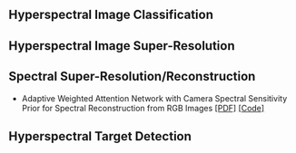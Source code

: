 ## Hyperspectral Image Classification
## Hyperspectral Image Super-Resolution
## Spectral Super-Resolution/Reconstruction
- Adaptive Weighted Attention Network with Camera Spectral Sensitivity Prior for Spectral Reconstruction from RGB Images [[PDF]](http://openaccess.thecvf.com/content_CVPRW_2020/html/w31/Li_Adaptive_Weighted_Attention_Network_With_Camera_Spectral_Sensitivity_Prior_for_CVPRW_2020_paper.html) [[Code]](https://github.com/Deep-imagelab/AWAN)

## Hyperspectral Target Detection
